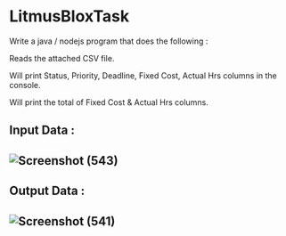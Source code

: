 # LitmusBloxTask

Write a java / nodejs program that does the following :

Reads the attached CSV file.

Will print Status, Priority, Deadline, Fixed Cost, Actual Hrs columns in the console.

Will print the total of Fixed Cost & Actual Hrs columns.

Input Data : 
-----------
![Screenshot (543)](https://user-images.githubusercontent.com/60310009/95459574-7acb8c00-0991-11eb-9122-2b1da47cce56.png)
-----------------------------

Output Data : 
-----------
![Screenshot (541)](https://user-images.githubusercontent.com/60310009/95459479-596aa000-0991-11eb-9e6d-4f9a93bd8340.png)
-----------------------------


